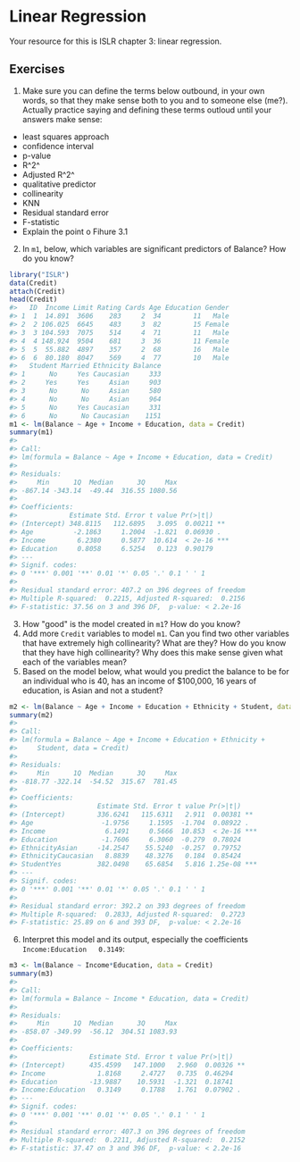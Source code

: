 


# Linear Regression

Your resource for this is ISLR chapter 3: linear regression.

## Exercises

1. Make sure you can define the terms below outbound, in your own words, so that they make sense both to you and to someone else (me?). Actually practice saying and defining these terms outloud until your answers make sense:

- least squares approach
- confidence interval
- p-value
- R^2^
- Adjusted R^2^
- qualitative predictor
- collinearity
- KNN
- Residual standard error
- F-statistic
- Explain the point o Fihure 3.1

2. In `m1`, below, which variables are significant predictors of Balance?  How do you know?


```r
library("ISLR")
data(Credit)
attach(Credit)
head(Credit)
#>   ID  Income Limit Rating Cards Age Education Gender
#> 1  1  14.891  3606    283     2  34        11   Male
#> 2  2 106.025  6645    483     3  82        15 Female
#> 3  3 104.593  7075    514     4  71        11   Male
#> 4  4 148.924  9504    681     3  36        11 Female
#> 5  5  55.882  4897    357     2  68        16   Male
#> 6  6  80.180  8047    569     4  77        10   Male
#>   Student Married Ethnicity Balance
#> 1      No     Yes Caucasian     333
#> 2     Yes     Yes     Asian     903
#> 3      No      No     Asian     580
#> 4      No      No     Asian     964
#> 5      No     Yes Caucasian     331
#> 6      No      No Caucasian    1151
m1 <- lm(Balance ~ Age + Income + Education, data = Credit)
summary(m1)
#> 
#> Call:
#> lm(formula = Balance ~ Age + Income + Education, data = Credit)
#> 
#> Residuals:
#>     Min      1Q  Median      3Q     Max 
#> -867.14 -343.14  -49.44  316.55 1080.56 
#> 
#> Coefficients:
#>             Estimate Std. Error t value Pr(>|t|)    
#> (Intercept) 348.8115   112.6895   3.095  0.00211 ** 
#> Age          -2.1863     1.2004  -1.821  0.06930 .  
#> Income        6.2380     0.5877  10.614  < 2e-16 ***
#> Education     0.8058     6.5254   0.123  0.90179    
#> ---
#> Signif. codes:  
#> 0 '***' 0.001 '**' 0.01 '*' 0.05 '.' 0.1 ' ' 1
#> 
#> Residual standard error: 407.2 on 396 degrees of freedom
#> Multiple R-squared:  0.2215,	Adjusted R-squared:  0.2156 
#> F-statistic: 37.56 on 3 and 396 DF,  p-value: < 2.2e-16
```

3. How "good" is the model created in `m1`?  How do you know?
4. Add more `Credit` variables to model `m1`.  Can you find two other variables that have extremely high collinearity?  What are they?  How do you know that they have high collinearity?  Why does this make sense given what each of the variables mean?
5. Based on the model below, what would you predict the balance to be for an individual who is 40, has an income of $100,000, 16 years of education, is Asian and not a student? 


```r
m2 <- lm(Balance ~ Age + Income + Education + Ethnicity + Student, data = Credit)
summary(m2)
#> 
#> Call:
#> lm(formula = Balance ~ Age + Income + Education + Ethnicity + 
#>     Student, data = Credit)
#> 
#> Residuals:
#>     Min      1Q  Median      3Q     Max 
#> -818.77 -322.14  -54.52  315.67  781.45 
#> 
#> Coefficients:
#>                    Estimate Std. Error t value Pr(>|t|)    
#> (Intercept)        336.6241   115.6311   2.911  0.00381 ** 
#> Age                 -1.9756     1.1595  -1.704  0.08922 .  
#> Income               6.1491     0.5666  10.853  < 2e-16 ***
#> Education           -1.7606     6.3060  -0.279  0.78024    
#> EthnicityAsian     -14.2547    55.5240  -0.257  0.79752    
#> EthnicityCaucasian   8.8839    48.3276   0.184  0.85424    
#> StudentYes         382.0498    65.6854   5.816 1.25e-08 ***
#> ---
#> Signif. codes:  
#> 0 '***' 0.001 '**' 0.01 '*' 0.05 '.' 0.1 ' ' 1
#> 
#> Residual standard error: 392.2 on 393 degrees of freedom
#> Multiple R-squared:  0.2833,	Adjusted R-squared:  0.2723 
#> F-statistic: 25.89 on 6 and 393 DF,  p-value: < 2.2e-16
```

6. Interpret this model and its output, especially the coefficients `Income:Education   0.3149`:


```r
m3 <- lm(Balance ~ Income*Education, data = Credit)
summary(m3)
#> 
#> Call:
#> lm(formula = Balance ~ Income * Education, data = Credit)
#> 
#> Residuals:
#>     Min      1Q  Median      3Q     Max 
#> -858.07 -349.99  -56.12  304.51 1083.93 
#> 
#> Coefficients:
#>                  Estimate Std. Error t value Pr(>|t|)   
#> (Intercept)      435.4599   147.1000   2.960  0.00326 **
#> Income             1.8168     2.4727   0.735  0.46294   
#> Education        -13.9887    10.5931  -1.321  0.18741   
#> Income:Education   0.3149     0.1788   1.761  0.07902 . 
#> ---
#> Signif. codes:  
#> 0 '***' 0.001 '**' 0.01 '*' 0.05 '.' 0.1 ' ' 1
#> 
#> Residual standard error: 407.3 on 396 degrees of freedom
#> Multiple R-squared:  0.2211,	Adjusted R-squared:  0.2152 
#> F-statistic: 37.47 on 3 and 396 DF,  p-value: < 2.2e-16
```


